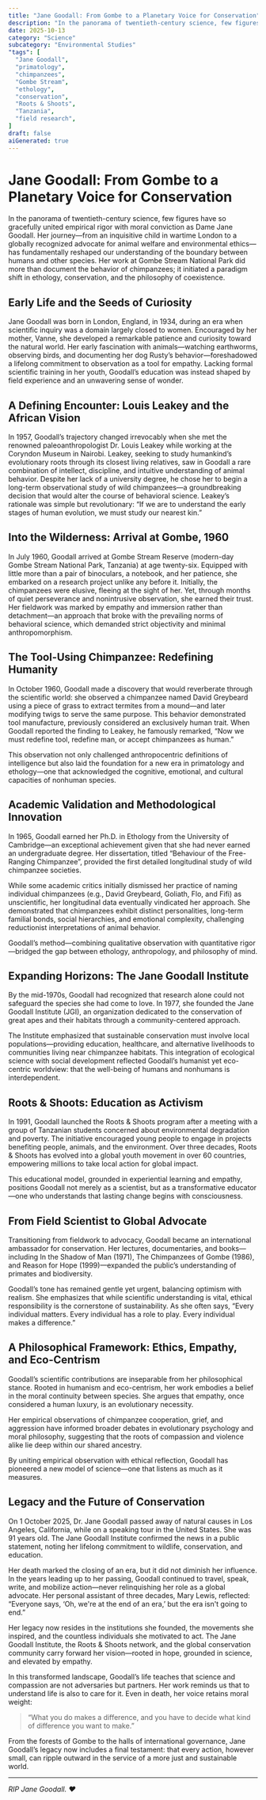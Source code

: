 ```yaml
---
title: "Jane Goodall: From Gombe to a Planetary Voice for Conservation"
description: "In the panorama of twentieth-century science, few figures have so gracefully united empirical rigor with moral conviction as Dame Jane Goodall."
date: 2025-10-13
category: "Science"
subcategory: "Environmental Studies"
"tags": [
  "Jane Goodall",
  "primatology",
  "chimpanzees",
  "Gombe Stream",
  "ethology",
  "conservation",
  "Roots & Shoots",
  "Tanzania",
  "field research",
]
draft: false
aiGenerated: true
---
```


# Jane Goodall: From Gombe to a Planetary Voice for Conservation

In the panorama of twentieth-century science, few figures have so gracefully united empirical rigor with moral conviction as Dame Jane Goodall. Her journey—from an inquisitive child in wartime London to a globally recognized advocate for animal welfare and environmental ethics—has fundamentally reshaped our understanding of the boundary between humans and other species. Her work at Gombe Stream National Park did more than document the behavior of chimpanzees; it initiated a paradigm shift in ethology, conservation, and the philosophy of coexistence.

## Early Life and the Seeds of Curiosity

Jane Goodall was born in London, England, in 1934, during an era when scientific inquiry was a domain largely closed to women. Encouraged by her mother, Vanne, she developed a remarkable patience and curiosity toward the natural world. Her early fascination with animals—watching earthworms, observing birds, and documenting her dog Rusty’s behavior—foreshadowed a lifelong commitment to observation as a tool for empathy. Lacking formal scientific training in her youth, Goodall’s education was instead shaped by field experience and an unwavering sense of wonder.

## A Defining Encounter: Louis Leakey and the African Vision

In 1957, Goodall’s trajectory changed irrevocably when she met the renowned paleoanthropologist Dr. Louis Leakey while working at the Coryndon Museum in Nairobi. Leakey, seeking to study humankind’s evolutionary roots through its closest living relatives, saw in Goodall a rare combination of intellect, discipline, and intuitive understanding of animal behavior. Despite her lack of a university degree, he chose her to begin a long-term observational study of wild chimpanzees—a groundbreaking decision that would alter the course of behavioral science. Leakey’s rationale was simple but revolutionary: “If we are to understand the early stages of human evolution, we must study our nearest kin.”

## Into the Wilderness: Arrival at Gombe, 1960

In July 1960, Goodall arrived at Gombe Stream Reserve (modern-day Gombe Stream National Park, Tanzania) at age twenty-six. Equipped with little more than a pair of binoculars, a notebook, and her patience, she embarked on a research project unlike any before it. Initially, the chimpanzees were elusive, fleeing at the sight of her. Yet, through months of quiet perseverance and nonintrusive observation, she earned their trust. Her fieldwork was marked by empathy and immersion rather than detachment—an approach that broke with the prevailing norms of behavioral science, which demanded strict objectivity and minimal anthropomorphism.

## The Tool-Using Chimpanzee: Redefining Humanity

In October 1960, Goodall made a discovery that would reverberate through the scientific world: she observed a chimpanzee named David Greybeard using a piece of grass to extract termites from a mound—and later modifying twigs to serve the same purpose. This behavior demonstrated tool manufacture, previously considered an exclusively human trait. When Goodall reported the finding to Leakey, he famously remarked, “Now we must redefine tool, redefine man, or accept chimpanzees as human.”

This observation not only challenged anthropocentric definitions of intelligence but also laid the foundation for a new era in primatology and ethology—one that acknowledged the cognitive, emotional, and cultural capacities of nonhuman species.

## Academic Validation and Methodological Innovation

In 1965, Goodall earned her Ph.D. in Ethology from the University of Cambridge—an exceptional achievement given that she had never earned an undergraduate degree. Her dissertation, titled “Behaviour of the Free-Ranging Chimpanzee”, provided the first detailed longitudinal study of wild chimpanzee societies.

While some academic critics initially dismissed her practice of naming individual chimpanzees (e.g., David Greybeard, Goliath, Flo, and Fifi) as unscientific, her longitudinal data eventually vindicated her approach. She demonstrated that chimpanzees exhibit distinct personalities, long-term familial bonds, social hierarchies, and emotional complexity, challenging reductionist interpretations of animal behavior.

Goodall’s method—combining qualitative observation with quantitative rigor—bridged the gap between ethology, anthropology, and philosophy of mind.

## Expanding Horizons: The Jane Goodall Institute

By the mid-1970s, Goodall had recognized that research alone could not safeguard the species she had come to love. In 1977, she founded the Jane Goodall Institute (JGI), an organization dedicated to the conservation of great apes and their habitats through a community-centered approach.

The Institute emphasized that sustainable conservation must involve local populations—providing education, healthcare, and alternative livelihoods to communities living near chimpanzee habitats. This integration of ecological science with social development reflected Goodall’s humanist yet eco-centric worldview: that the well-being of humans and nonhumans is interdependent.

## Roots & Shoots: Education as Activism

In 1991, Goodall launched the Roots & Shoots program after a meeting with a group of Tanzanian students concerned about environmental degradation and poverty. The initiative encouraged young people to engage in projects benefiting people, animals, and the environment. Over three decades, Roots & Shoots has evolved into a global youth movement in over 60 countries, empowering millions to take local action for global impact.

This educational model, grounded in experiential learning and empathy, positions Goodall not merely as a scientist, but as a transformative educator—one who understands that lasting change begins with consciousness.

## From Field Scientist to Global Advocate

Transitioning from fieldwork to advocacy, Goodall became an international ambassador for conservation. Her lectures, documentaries, and books—including In the Shadow of Man (1971), The Chimpanzees of Gombe (1986), and Reason for Hope (1999)—expanded the public’s understanding of primates and biodiversity.

Goodall’s tone has remained gentle yet urgent, balancing optimism with realism. She emphasizes that while scientific understanding is vital, ethical responsibility is the cornerstone of sustainability. As she often says, “Every individual matters. Every individual has a role to play. Every individual makes a difference.”

## A Philosophical Framework: Ethics, Empathy, and Eco-Centrism

Goodall’s scientific contributions are inseparable from her philosophical stance. Rooted in humanism and eco-centrism, her work embodies a belief in the moral continuity between species. She argues that empathy, once considered a human luxury, is an evolutionary necessity.

Her empirical observations of chimpanzee cooperation, grief, and aggression have informed broader debates in evolutionary psychology and moral philosophy, suggesting that the roots of compassion and violence alike lie deep within our shared ancestry.

By uniting empirical observation with ethical reflection, Goodall has pioneered a new model of science—one that listens as much as it measures.

## Legacy and the Future of Conservation

On 1 October 2025, Dr. Jane Goodall passed away of natural causes in Los Angeles, California, while on a speaking tour in the United States.  She was 91 years old.  The Jane Goodall Institute confirmed the news in a public statement, noting her lifelong commitment to wildlife, conservation, and education. 

Her death marked the closing of an era, but it did not diminish her influence. In the years leading up to her passing, Goodall continued to travel, speak, write, and mobilize action—never relinquishing her role as a global advocate.   Her personal assistant of three decades, Mary Lewis, reflected: “Everyone says, ‘Oh, we're at the end of an era,’ but the era isn't going to end.” 

Her legacy now resides in the institutions she founded, the movements she inspired, and the countless individuals she motivated to act. The Jane Goodall Institute, the Roots & Shoots network, and the global conservation community carry forward her vision—rooted in hope, grounded in science, and elevated by empathy.

In this transformed landscape, Goodall’s life teaches that science and compassion are not adversaries but partners. Her work reminds us that to understand life is also to care for it. Even in death, her voice retains moral weight:

> “What you do makes a difference, and you have to decide what kind of difference you want to make.”

From the forests of Gombe to the halls of international governance, Jane Goodall’s legacy now includes a final testament: that every action, however small, can ripple outward in the service of a more just and sustainable world.

---

_RIP Jane Goodall. ❤️_
